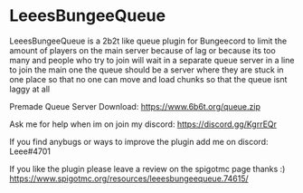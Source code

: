 # LeeesBungeeQueue
LeeesBungeeQueue is a 2b2t like queue plugin for Bungeecord to limit the amount of players on the main server because of lag or because its too many and people who try to join will wait in a separate queue server in a line to join the main one the queue should be a server where they are stuck in one place so that no one can move and load chunks so that the queue isnt laggy at all

Premade Queue Server Download: https://www.6b6t.org/queue.zip

Ask me for help when im on join my discord: https://discord.gg/KgrrEQr

If you find anybugs or ways to improve the plugin add me on discord: Leee#4701

If you like the plugin please leave a review on the spigotmc page thanks :)
https://www.spigotmc.org/resources/leeesbungeequeue.74615/
